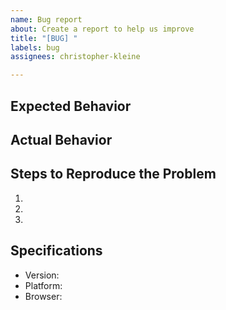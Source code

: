 ```yaml
---
name: Bug report
about: Create a report to help us improve
title: "[BUG] "
labels: bug
assignees: christopher-kleine

---
```


## Expected Behavior


## Actual Behavior


## Steps to Reproduce the Problem

  1.
  2.
  3.

## Specifications

  - Version:
  - Platform:
  - Browser:
